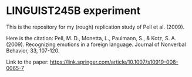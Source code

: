 # LINGUIST245B experiment

This is the repository for my  (rough) replication study of Pell et al. (2009).

Here is the citation:
    Pell, M. D., Monetta, L., Paulmann, S., & Kotz, S. A. (2009). Recognizing emotions in a foreign language. Journal of Nonverbal Behavior, 33, 107-120.

Link to the paper: https://link.springer.com/article/10.1007/s10919-008-0065-7

